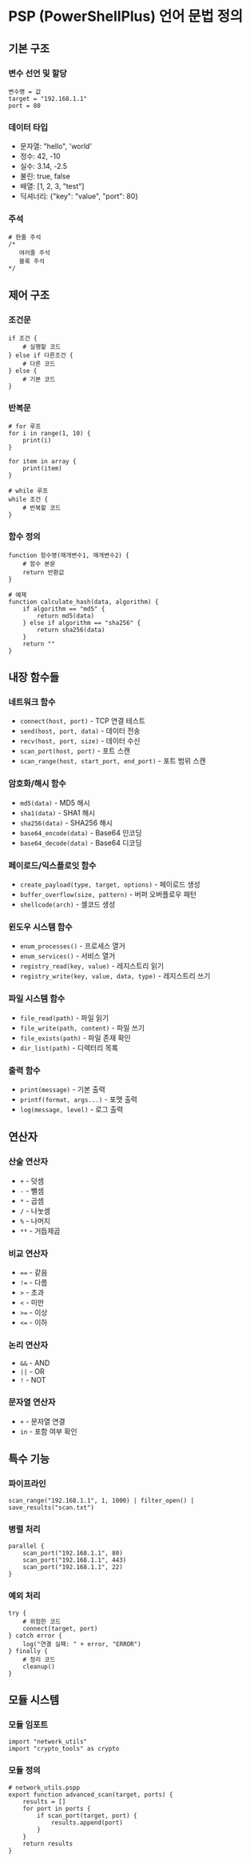 # PSP (PowerShellPlus) 언어 문법 정의

## 기본 구조

### 변수 선언 및 할당
```
변수명 = 값
target = "192.168.1.1"
port = 80
```

### 데이터 타입
- 문자열: "hello", 'world'
- 정수: 42, -10
- 실수: 3.14, -2.5
- 불린: true, false
- 배열: [1, 2, 3, "test"]
- 딕셔너리: {"key": "value", "port": 80}

### 주석
```
# 한줄 주석
/* 
   여러줄 주석
   블록 주석
*/
```

## 제어 구조

### 조건문
```
if 조건 {
    # 실행할 코드
} else if 다른조건 {
    # 다른 코드
} else {
    # 기본 코드
}
```

### 반복문
```
# for 루프
for i in range(1, 10) {
    print(i)
}

for item in array {
    print(item)
}

# while 루프
while 조건 {
    # 반복할 코드
}
```

### 함수 정의
```
function 함수명(매개변수1, 매개변수2) {
    # 함수 본문
    return 반환값
}

# 예제
function calculate_hash(data, algorithm) {
    if algorithm == "md5" {
        return md5(data)
    } else if algorithm == "sha256" {
        return sha256(data)
    }
    return ""
}
```

## 내장 함수들

### 네트워크 함수
- `connect(host, port)` - TCP 연결 테스트
- `send(host, port, data)` - 데이터 전송
- `recv(host, port, size)` - 데이터 수신
- `scan_port(host, port)` - 포트 스캔
- `scan_range(host, start_port, end_port)` - 포트 범위 스캔

### 암호화/해시 함수
- `md5(data)` - MD5 해시
- `sha1(data)` - SHA1 해시
- `sha256(data)` - SHA256 해시
- `base64_encode(data)` - Base64 인코딩
- `base64_decode(data)` - Base64 디코딩

### 페이로드/익스플로잇 함수
- `create_payload(type, target, options)` - 페이로드 생성
- `buffer_overflow(size, pattern)` - 버퍼 오버플로우 패턴
- `shellcode(arch)` - 셸코드 생성

### 윈도우 시스템 함수
- `enum_processes()` - 프로세스 열거
- `enum_services()` - 서비스 열거
- `registry_read(key, value)` - 레지스트리 읽기
- `registry_write(key, value, data, type)` - 레지스트리 쓰기

### 파일 시스템 함수
- `file_read(path)` - 파일 읽기
- `file_write(path, content)` - 파일 쓰기
- `file_exists(path)` - 파일 존재 확인
- `dir_list(path)` - 디렉터리 목록

### 출력 함수
- `print(message)` - 기본 출력
- `printf(format, args...)` - 포맷 출력
- `log(message, level)` - 로그 출력

## 연산자

### 산술 연산자
- `+` - 덧셈
- `-` - 뺄셈
- `*` - 곱셈
- `/` - 나눗셈
- `%` - 나머지
- `**` - 거듭제곱

### 비교 연산자
- `==` - 같음
- `!=` - 다름
- `>` - 초과
- `<` - 미만
- `>=` - 이상
- `<=` - 이하

### 논리 연산자
- `&&` - AND
- `||` - OR
- `!` - NOT

### 문자열 연산자
- `+` - 문자열 연결
- `in` - 포함 여부 확인

## 특수 기능

### 파이프라인
```
scan_range("192.168.1.1", 1, 1000) | filter_open() | save_results("scan.txt")
```

### 병렬 처리
```
parallel {
    scan_port("192.168.1.1", 80)
    scan_port("192.168.1.1", 443)
    scan_port("192.168.1.1", 22)
}
```

### 예외 처리
```
try {
    # 위험한 코드
    connect(target, port)
} catch error {
    log("연결 실패: " + error, "ERROR")
} finally {
    # 정리 코드
    cleanup()
}
```

## 모듈 시스템

### 모듈 임포트
```
import "network_utils"
import "crypto_tools" as crypto
```

### 모듈 정의
```
# network_utils.pspp
export function advanced_scan(target, ports) {
    results = []
    for port in ports {
        if scan_port(target, port) {
            results.append(port)
        }
    }
    return results
}
```
